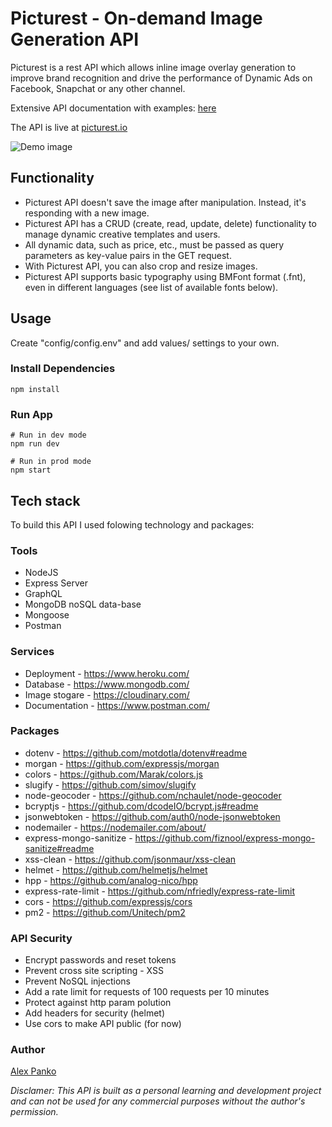 # Picturest - On-demand Image Generation API
Picturest is a rest API which allows inline image overlay generation to improve brand recognition and drive the performance of Dynamic Ads on Facebook, Snapchat or any other channel.

Extensive API documentation with examples: [here](https://documenter.getpostman.com/view/10852837/UVsQsPPe)

The API is live at [picturest.io](https://picturestapi.herokuapp.com/)

![Demo image](https://res.cloudinary.com/picturest/image/upload/v1659964141/documentation_images/picturest_api_example_2_x68bus.png)

## Functionality
- Picturest API doesn't save the image after manipulation. Instead, it's responding with a new image.
- Picturest API has a CRUD (create, read, update, delete) functionality to manage dynamic creative templates and users.
- All dynamic data, such as price, etc., must be passed as query parameters as key-value pairs in the GET request.
- With Picturest API, you can also crop and resize images.
- Picturest API supports basic typography using BMFont format (.fnt), even in different languages (see list of available fonts below).


## Usage
Create "config/config.env" and add values/ settings to your own.

### Install Dependencies
```
npm install
```

### Run App
```
# Run in dev mode
npm run dev

# Run in prod mode
npm start
```

## Tech stack 

To build this API I used folowing technology and packages:

### Tools
- NodeJS 
- Express Server
- GraphQL
- MongoDB noSQL data-base 
- Mongoose
- Postman

### Services
- Deployment - https://www.heroku.com/
- Database - https://www.mongodb.com/
- Image stogare - https://cloudinary.com/
- Documentation - https://www.postman.com/

### Packages
- dotenv - https://github.com/motdotla/dotenv#readme
- morgan - https://github.com/expressjs/morgan
- colors - https://github.com/Marak/colors.js
- slugify - https://github.com/simov/slugify
- node-geocoder - https://github.com/nchaulet/node-geocoder
- bcryptjs - https://github.com/dcodeIO/bcrypt.js#readme
- jsonwebtoken - https://github.com/auth0/node-jsonwebtoken
- nodemailer - https://nodemailer.com/about/
- express-mongo-sanitize - https://github.com/fiznool/express-mongo-sanitize#readme
- xss-clean - https://github.com/jsonmaur/xss-clean
- helmet - https://github.com/helmetjs/helmet
- hpp - https://github.com/analog-nico/hpp
- express-rate-limit - https://github.com/nfriedly/express-rate-limit
- cors - https://github.com/expressjs/cors
- pm2 - https://github.com/Unitech/pm2

### API Security
- Encrypt passwords and reset tokens
- Prevent cross site scripting - XSS
- Prevent NoSQL injections
- Add a rate limit for requests of 100 requests per 10 minutes
- Protect against http param polution
- Add headers for security (helmet)
- Use cors to make API public (for now)

### Author
[Alex Panko](https://www.linkedin.com/in/panko/)

*Disclamer: This API is built as a personal learning and development project and can not be used for any commercial purposes without the author's permission.*
